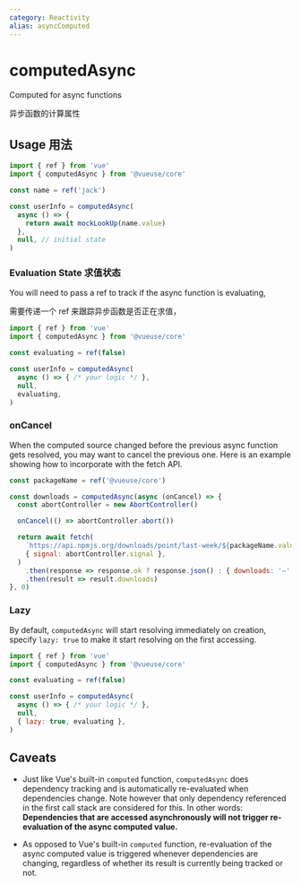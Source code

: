 ```yaml
---
category: Reactivity
alias: asyncComputed
---
```


# computedAsync

Computed for async functions

异步函数的计算属性

## Usage 用法

```js
import { ref } from 'vue'
import { computedAsync } from '@vueuse/core'

const name = ref('jack')

const userInfo = computedAsync(
  async () => {
    return await mockLookUp(name.value)
  },
  null, // initial state
)
```

### Evaluation State 求值状态

You will need to pass a ref to track if the async function is evaluating,

需要传递一个 ref 来跟踪异步函数是否正在求值，

```js
import { ref } from 'vue'
import { computedAsync } from '@vueuse/core'

const evaluating = ref(false)

const userInfo = computedAsync(
  async () => { /* your logic */ },
  null,
  evaluating,
)
```

### onCancel

When the computed source changed before the previous async function gets resolved, you may want to cancel the previous one. Here is an example showing how to incorporate with the fetch API.

```js
const packageName = ref('@vueuse/core')

const downloads = computedAsync(async (onCancel) => {
  const abortController = new AbortController()

  onCancel(() => abortController.abort())

  return await fetch(
    `https://api.npmjs.org/downloads/point/last-week/${packageName.value}`,
    { signal: abortController.signal },
  )
    .then(response => response.ok ? response.json() : { downloads: '—' })
    .then(result => result.downloads)
}, 0)
```

### Lazy

By default, `computedAsync` will start resolving immediately on creation, specify `lazy: true` to make it start resolving on the first accessing.

```js
import { ref } from 'vue'
import { computedAsync } from '@vueuse/core'

const evaluating = ref(false)

const userInfo = computedAsync(
  async () => { /* your logic */ },
  null,
  { lazy: true, evaluating },
)
```

## Caveats

- Just like Vue's built-in `computed` function, `computedAsync` does dependency tracking and is automatically re-evaluated when dependencies change. Note however that only dependency referenced in the first call stack are considered for this. In other words: **Dependencies that are accessed asynchronously will not trigger re-evaluation of the async computed value.**

- As opposed to Vue's built-in `computed` function, re-evaluation of the async computed value is triggered whenever dependencies are changing, regardless of whether its result is currently being tracked or not.
